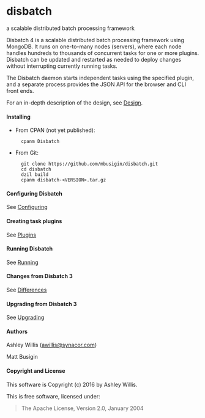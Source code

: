 disbatch
========
a scalable distributed batch processing framework


Disbatch 4 is a scalable distributed batch processing framework using MongoDB.
It runs on one-to-many nodes (servers), where each node handles hundreds to
thousands of concurrent tasks for one or more plugins.
Disbatch can be updated and restarted as needed to deploy changes without
interrupting currently running tasks.

The Disbatch daemon starts independent tasks using the specified plugin, and a
separate process provides the JSON API for the browser and CLI front ends.

For an in-depth description of the design, see
[Design](https://raw.githubusercontent.com/mbusigin/disbatch/master/docs/Design.md).


#### Installing

* From CPAN (not yet published):

        cpanm Disbatch

* From Git:

        git clone https://github.com/mbusigin/disbatch.git
        cd disbatch
        dzil build
        cpanm disbatch-<VERSION>.tar.gz


#### Configuring Disbatch

See [Configuring](https://raw.githubusercontent.com/mbusigin/disbatch/master/docs/Configuring.md)


#### Creating task plugins

See [Plugins](https://raw.githubusercontent.com/mbusigin/disbatch/master/docs/Plugins.md)


#### Running Disbatch

See [Running](https://raw.githubusercontent.com/mbusigin/disbatch/master/docs/Running.md)


#### Changes from Disbatch 3

See [Differences](https://raw.githubusercontent.com/mbusigin/disbatch/master/docs/Differences.md)


#### Upgrading from Disbatch 3

See [Upgrading](https://raw.githubusercontent.com/mbusigin/disbatch/master/docs/Upgrading.md)


#### Authors

Ashley Willis (<awillis@synacor.com>)

Matt Busigin


#### Copyright and License

This software is Copyright (c) 2016 by Ashley Willis.

This is free software, licensed under:

> The Apache License, Version 2.0, January 2004
